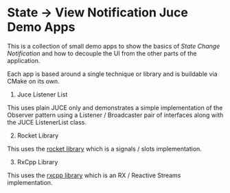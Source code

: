 # State -> View Notification Juce Demo Apps

This is a collection of small demo apps to show the basics of *State Change Notification* 
and how to decouple the UI from the other parts of the application.

Each app is based around a single technique or library and is buildable via CMake on its own.

1. Juce Listener List

This uses plain JUCE only and demonstrates a simple implementation of the Observer pattern using a Listener / Broadcaster pair of interfaces along with the JUCE ListenerList class.

2. Rocket Library

This uses the [rocket library](https://github.com/tripleslash/rocket) which is a signals / slots implementation.

3. RxCpp Library

This uses the [rxcpp library](http://reactivex.io/RxCpp/) which is an RX / Reactive Streams implementation.
